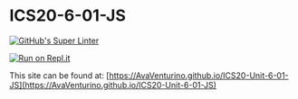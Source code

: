 # ICS20-6-01-JS

[![GitHub's Super Linter](https://github.com/AvaVenturino/ICS20-Unit-6-01-JS/workflows/GitHub's%20Super%20Linter/badge.svg)](https://github.com/AvaVenturino/ICS20-Unit-6-01-JS/actions)

[![Run on Repl.it](https://repl.it/badge/github/AvaVenturino/ICS20-Unit-6-01-JS)](https://repl.it/github/AvaVenturino/ICS20-Unit-6-01-JS)

This site can be found at: [https://AvaVenturino.github.io/ICS20-Unit-6-01-JS](https://AvaVenturino.github.io/ICS20-Unit-6-01-JS)
